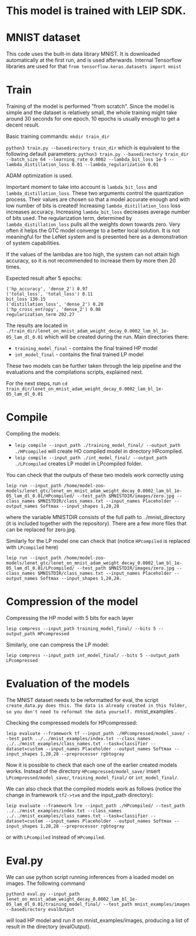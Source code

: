 # This model is trained with LEIP SDK.

# MNIST dataset

This code uses the built-in data library MNIST.
It is downloaded automatically at the first run, and is used afterwards.
Internal Tensorflow libraries are used for that 
`from tensorflow.keras.datasets import mnist`

# Train

Training of the model is performed "from scratch". Since the model is simple and the dataset is relatively
small, the whole training might take around 30 seconds for one epoch. 
10 epochs is usually enough to get a decent result.


Basic training commands:
`mkdir train_dir`

`python3 train.py --basedirectory train_dir`
which is equivalent to the following default parameters:
`python3 train.py --basedirectory train_dir --batch_size 64 --learning_rate 0.0002 --lambda_bit_loss 1e-5 --lambda_distillation_loss 0.01 --lambda_regularization 0.01`

ADAM optimization is used.

Important moment to take into account is `lambda_bit_loss` and `lambda_distillation_loss`. These two arguments control the quantization process. Their values are chosen so that a model accurate enough and with low number of bits is created! 
Increasing `lambda_distillation_loss` loss increases accuracy.
Increasing `lambda_bit_loss` decreases average number of bits used.
The regularization term, determined by `lambda_distillation_loss` pulls all the weights down towards zero. Very often it helps the GTC model converge to a better local solution. It is not meaningful for the LeNet system and is presented here as a demonstration of system capabilities.

If the values of the lambdas are too high, the system can not attain high accuracy, so it is not recommended to increase them by more then 20 times.

Expected result after 5 epochs:
```('lp_accuracy', 'dense_2') 0.94
('hp_accuracy', 'dense_2') 0.97
('total_loss', 'total_loss') 0.11
bit_loss 130.15
('distillation_loss', 'dense_2') 0.20
('hp_cross_entropy', 'dense_2') 0.08
regularization_term 202.27
```
The results are located in `./train_dir/lenet_on_mnist_adam_weight_decay_0.0002_lam_bl_1e-05_lam_dl_0.01`
which will be created during the run. Main directories there:
* `training_model_final` - contains the final trained HP model
* `int_model_final`      - contains the final trained LP model

These two models can be further taken through the leip pipeline and the evaluations and the compilations scripts, explained next.

For the next steps, run `cd train_dir/lenet_on_mnist_adam_weight_decay_0.0002_lam_bl_1e-05_lam_dl_0.01`

# Compile

Compiling the models:
* `leip compile --input_path ./training_model_final/ --output_path ./HPcompiled`
will create HO compiled model in directory HPcompiled.
* `leip compile --input_path ./int_model_final/ --output_path ./LPcompiled`
creates LP model in LPcompiled folder.

You can check that the outputs of these two models work correctly using 
```
leip run --input_path /home/model-zoo-models/lenet_gtc/lenet_on_mnist_adam_weight_decay_0.0002_lam_bl_1e-05_lam_dl_0.01/HPcompiled/ --test_path $MNISTDIR/images/zero.jpg --class_names $MNISTDIR/class_names.txt --input_names Placeholder --output_names Softmax --input_shapes 1,28,28
```
where the variable MNISTDIR consists of the full path to ../mnist_directory (it is included together with the repository). There are a few more files that can be replaced for zero.jpg.

Similarly for the LP model one can check that (notice `HPcompiled` is replaced with `LPcompiled` here)
```
leip run --input_path /home/model-zoo-models/lenet_gtc/lenet_on_mnist_adam_weight_decay_0.0002_lam_bl_1e-05_lam_dl_0.01/LPcompiled/ --test_path $MNISTDIR/images/zero.jpg --class_names $MNISTDIR/class_names.txt --input_names Placeholder --output_names Softmax --input_shapes 1,28,28.
```

# Compression of the model
Compressing the HP model with 5 bits for each layer
```
leip compress --input_path training_model_final/ --bits 5 --output_path HPcompressed
```
Similarly, one can compress the LP model:
```
leip compress --input_path int_model_final/ --bits 5 --output_path LPcompressed
```

# Evaluation of the models
The MNIST dataset needs to be reformatted for eval, the script `create_data.py does this. The data is already created in this folder, so you don't need to reformat the data yourself.
`mnist_examples`.


Checking the compressed models for HPcompressed:
```
leip evaluate --framework tf --input_path ./HPcompressed/model_save/ --test_path ../../mnist_examples/index.txt --class_names ../../mnist_examples/class_names.txt --task=classifier --dataset=custom --input_names Placeholder --output_names Softmax --input_shapes 1,28,28 --preprocessor rgbtogray
```
Now it is possible to check that each one of the earlier created models works. Instead of the directory
`HPcompressed/model_save/` insert `LPcompressed/model_save/`, `training_model_final/` or `int_model_final/`.

We can also check that the compiled models work as follows (notice the change in framework `tf2->tvm` and the input_path directory):
```
leip evaluate --framework lre --input_path ./HPcompiled/ --test_path ../../mnist_examples/index.txt --class_names ../../mnist_examples/class_names.txt --task=classifier --dataset=custom --input_names Placeholder --output_names Softmax --input_shapes 1,28,28 --preprocessor rgbtogray
```
or with `LPcompiled` instead of `HPcompiled`.

# Eval.py
We can use python script running inferences from a loaded model on images. The following command
```
python3 eval.py --input_path lenet_on_mnist_adam_weight_decay_0.0002_lam_bl_1e-05_lam_dl_0.01/training_model_final/ --test_path mnist_examples/images --basedirectory evalOutput
```
will load HP model and run it on mnist_examples/images, producing a list of result in the directory (evalOutput).
